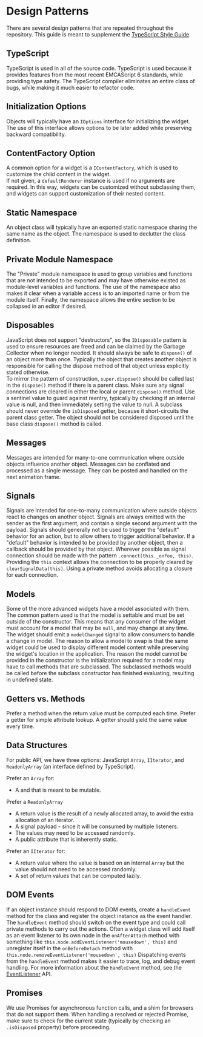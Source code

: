 
# Design Patterns

There are several design patterns that are repeated throughout
the repository.  This guide is meant to supplement the 
[TypeScript Style Guide](https://github.com/jupyterlab/jupyterlab/wiki/TypeScript-Style-Guide).


## TypeScript

TypeScript is used in all of the source code.  TypeScript is used because
it provides features from the most recent EMCAScript 6 standards, while 
providing type safety.  The TypeScript compiler eliminates an entire class 
of bugs, while making it much easier to refactor code.


## Initialization Options

Objects will typically have an `IOptions` interface for
initializing the widget.  The use of this interface allows options
to be later added while preserving backward compatibility.


## ContentFactory Option

A common option for a widget is a `IContentFactory`, which is used to 
customize the child content in the widget.  
If not given, a `defaultRenderer` instance is used if no arguments are 
required.  In this way, widgets can be customized
without subclassing them, and widgets can support customization
of their nested content.


## Static Namespace

An object class will typically have an exported static namespace
sharing the same name as the object.  The namespace is used
to declutter the class definition.


## Private Module Namespace

The "Private" module namespace is used to group variables and
functions that are not intended to be exported and may have
otherwise existed as module-level variables and functions.
The use of the namespace also makes it clear when a variable access
is to an imported name or from the module itself.  Finally,
the namespace allows the entire section to be collapsed in
an editor if desired.


## Disposables

JavaScript does not support "destructors", so the `IDisposable` 
pattern is used to ensure resources are freed and can be claimed by the
Garbage Collector when no longer needed.  It should always be safe to
`dispose()` of an object more than once.  Typically the object that
creates another object is responsible for calling the dispose method
of that object unless explicitly stated otherwise.  
To mirror the pattern  of construction, `super.dispose()` should be called 
last in the `dispose()` method if there is a parent class. 
Make sure any signal connections are cleared in either the local or parent 
`dispose()` method.  Use a sentinel value to guard against reentry, typically 
by checking if an internal value is null, and then immediately setting the 
value to null.  A subclass should never override the `isDisposed` getter,
because it short-circuits the parent class getter.  The object should not
be considered disposed until the base class `dispose()` method is called.


## Messages

Messages are intended for many-to-one communication where outside objects
influence another object.  Messages can be conflated and processed 
as a single message.  They can be posted and handled on the next animation
frame.


## Signals

Signals are intended for one-to-many communication where outside objects
react to changes on another object.  Signals are always emitted with
the sender as the first argument, and contain a single second argument
with the payload.  Signals should generally not be used to trigger the 
"default" behavior for an action, but to allow others to trigger additional
behavior.  If a "default" behavior is intended to be provided by another
object, then a callback should be provided by that object.  Wherever possible
as signal connection should be made with the pattern 
`.connect(this._onFoo, this)`.  Providing the `this` context allows the
connection to be properly cleared by `clearSignalData(this)`.  Using a
private method avoids allocating a closure for each connection.


## Models

Some of the more advanced widgets have a model associated with them.
The common pattern used is that the model is settable and must be set
outside of the constructor.  This means that any consumer of the widget
must account for a model that may be `null`, and may change at any time.
The widget should emit a `modelChanged` signal to allow consumers to
handle a change in model.  The reason to allow a model to swap is that
the same widget could be used to display different model content
while preserving the widget's location in the application.  The reason
the model cannot be provided in the constructor is the initialization 
required for a model may have to call methods that are subclassed.
The subclassed methods would be called before the subclass constructor has
finished evaluating, resulting in undefined state.


## Getters vs. Methods

Prefer a method when the return value must be computed each time.
Prefer a getter for simple attribute lookup.
A getter should yield the same value every time.


## Data Structures


For public API, we have three options: JavaScript `Array`, 
`IIterator`, and `ReadonlyArray` (an interface defined by TypeScript).

Prefer an `Array` for:
- A and that is meant to be mutable.

Prefer a `ReadonlyArray`
- A return value is the result of a newly allocated array, to avoid the 
extra allocation of an iterator.
- A signal payload - since it will be consumed by multiple listeners.
- The values may need to be accessed randomly.
- A public attribute that is inherently static.

Prefer an `IIterator` for:
- A return value where the value is based on an internal `Array` but the 
value should not need to be accessed randomly.
- A set of return values that can be computed lazily.


## DOM Events

If an object instance should respond to DOM events, create a `handleEvent`
method for the class and register the object instance as the event handler. The
`handleEvent` method should switch on the event type and could call private
methods to carry out the actions. Often a widget class will add itself as an
event listener to its own node in the `onAfterAttach` method with something like
`this.node.addEventListener('mousedown', this)` and unregister itself in the
`onBeforeDetach` method with `this.node.removeEventListener('mousedown', this)`
Dispatching events from the `handleEvent` method makes it easier to trace, log,
and debug event handling. For more information about the `handleEvent` method,
see the [EventListener](https://developer.mozilla.org/en-US/docs/Web/API/EventListener)
API.


## Promises
We use Promises for asynchronous function calls, and a shim
for browsers that do not support them.  When handling a resolved or 
rejected Promise, make sure to check for the current state (typically
by checking an `.isDisposed` property) before proceeding.
